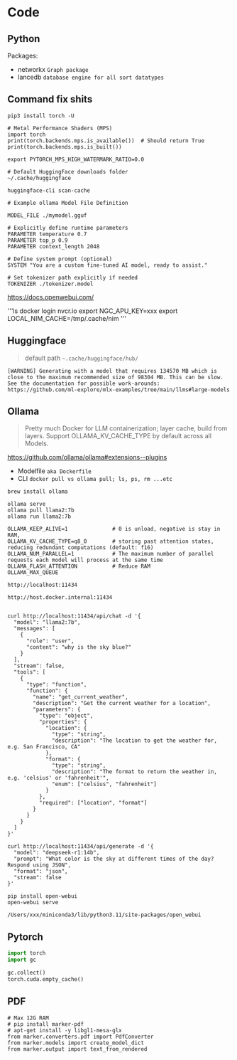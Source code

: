 # Code

## Python

Packages:

- networkx `Graph package`
- lancedb `database engine for all sort datatypes`

## Command fix shits

```
pip3 install torch -U

# Metal Performance Shaders (MPS)
import torch
print(torch.backends.mps.is_available())  # Should return True
print(torch.backends.mps.is_built()) 

export PYTORCH_MPS_HIGH_WATERMARK_RATIO=0.0

# Default HuggingFace downloads folder
~/.cache/huggingface

huggingface-cli scan-cache
```

```
# Example ollama Model File Definition

MODEL_FILE ./mymodel.gguf

# Explicitly define runtime parameters
PARAMETER temperature 0.7
PARAMETER top_p 0.9
PARAMETER context_length 2048

# Define system prompt (optional)
SYSTEM "You are a custom fine-tuned AI model, ready to assist."

# Set tokenizer path explicitly if needed
TOKENIZER ./tokenizer.model
```

<https://docs.openwebui.com/>

'''ls
docker login nvcr.io
export NGC_APU_KEY=xxx
export LOCAL_NIM_CACHE=/tmp/.cache/nim
'''

## Huggingface

> default path `~.cache/huggingface/hub/`

```
[WARNING] Generating with a model that requires 134570 MB which is close to the maximum recommended size of 98304 MB. This can be slow. See the documentation for possible work-arounds: https://github.com/ml-explore/mlx-examples/tree/main/llms#large-models
```

## Ollama

> Pretty much Docker for LLM containerization; layer cache, build from layers. Support OLLAMA_KV_CACHE_TYPE by default across all Models.

<https://github.com/ollama/ollama#extensions--plugins>

- Modelfile `aka Dockerfile`
- CLI `docker pull vs ollama pull; ls, ps, rm ...etc`

```shell
brew install ollama

ollama serve
ollama pull llama2:7b
ollama run llama2:7b

OLLAMA_KEEP_ALIVE=1              # 0 is unload, negative is stay in RAM, 
OLLAMA_KV_CACHE_TYPE=q8_0        # storing past attention states, reducing redundant computations (default: f16)
OLLAMA_NUM_PARALLEL=1            # The maximum number of parallel requests each model will process at the same time
OLLAMA_FLASH_ATTENTION           # Reduce RAM
OLLAMA_MAX_QUEUE

http://localhost:11434
 
http://host.docker.internal:11434


curl http://localhost:11434/api/chat -d '{
  "model": "llama2:7b",
  "messages": [
    {
      "role": "user",
      "content": "why is the sky blue?"
    }
  ],
  "stream": false,
  "tools": [
    {
      "type": "function",
      "function": {
        "name": "get_current_weather",
        "description": "Get the current weather for a location",
        "parameters": {
          "type": "object",
          "properties": {
            "location": {
              "type": "string",
              "description": "The location to get the weather for, e.g. San Francisco, CA"
            },
            "format": {
              "type": "string",
              "description": "The format to return the weather in, e.g. 'celsius' or 'fahrenheit'",
              "enum": ["celsius", "fahrenheit"]
            }
          },
          "required": ["location", "format"]
        }
      }
    }
  ]
}'

curl http://localhost:11434/api/generate -d '{
  "model": "deepseek-r1:14b",
  "prompt": "What color is the sky at different times of the day? Respond using JSON",
  "format": "json",
  "stream": false
}'

pip install open-webui
open-webui serve

/Users/xxx/miniconda3/lib/python3.11/site-packages/open_webui

```

## Pytorch

```py
import torch
import gc

gc.collect()
torch.cuda.empty_cache()
```

## PDF

```
# Max 12G RAM
# pip install marker-pdf
# apt-get install -y libgl1-mesa-glx
from marker.converters.pdf import PdfConverter
from marker.models import create_model_dict
from marker.output import text_from_rendered
```
